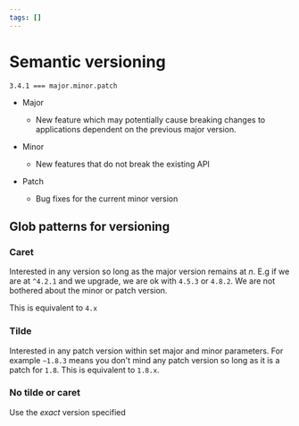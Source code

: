 ```yaml
---
tags: []
---
```


# Semantic versioning

```
3.4.1 === major.minor.patch
```

- Major

  - New feature which may potentially cause breaking changes to applications
    dependent on the previous major version.

- Minor

  - New features that do not break the existing API

- Patch

  - Bug fixes for the current minor version

## Glob patterns for versioning

### Caret

Interested in any version so long as the major version remains at $n$. E.g if we
are at `^4.2.1` and we upgrade, we are ok with `4.5.3` or `4.8.2`. We are not
bothered about the minor or patch version.

This is equivalent to `4.x`

### Tilde

Interested in any patch version within set major and minor parameters. For
example `~1.8.3` means you don't mind any patch version so long as it is a patch
for `1.8`. This is equivalent to `1.8.x`.

### No tilde or caret

Use the _exact_ version specified
